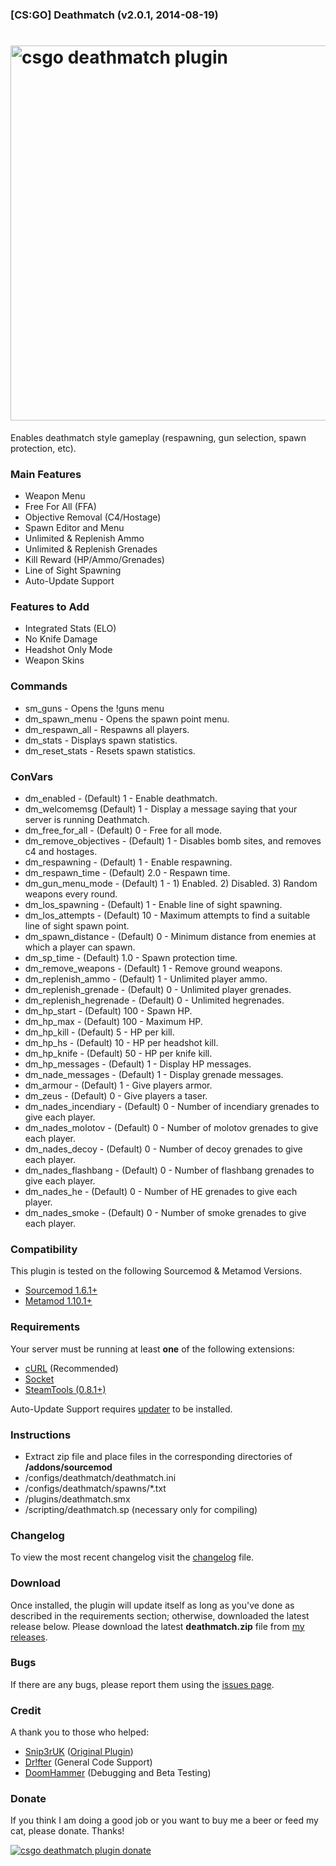 ### [CS:GO] Deathmatch (v2.0.1, 2014-08-19)
<a href="http://www.maxximou5.com/"><img src="http://maxximou5.com/sourcemod/assests/img/deathmatch_csgo.png" alt="csgo deathmatch plugin" width="600" /></a>
===============

Enables deathmatch style gameplay (respawning, gun selection, spawn protection, etc).

### Main Features

- Weapon Menu
- Free For All (FFA)
- Objective Removal (C4/Hostage)
- Spawn Editor and Menu
- Unlimited & Replenish Ammo
- Unlimited & Replenish Grenades
- Kill Reward (HP/Ammo/Grenades)
- Line of Sight Spawning
- Auto-Update Support

### Features to Add

- Integrated Stats (ELO)
- No Knife Damage
- Headshot Only Mode
- Weapon Skins

### Commands

- sm_guns - Opens the !guns menu
- dm_spawn_menu - Opens the spawn point menu.
- dm_respawn_all - Respawns all players.
- dm_stats - Displays spawn statistics.
- dm_reset_stats - Resets spawn statistics.

### ConVars

- dm_enabled - (Default) 1 - Enable deathmatch.
- dm_welcomemsg (Default) 1 - Display a message saying that your server is running Deathmatch.
- dm_free_for_all - (Default) 0 - Free for all mode.
- dm_remove_objectives - (Default) 1 - Disables bomb sites, and removes c4 and hostages.
- dm_respawning - (Default) 1 - Enable respawning. 
- dm_respawn_time - (Default) 2.0 - Respawn time.
- dm_gun_menu_mode - (Default) 1 - 1) Enabled. 2) Disabled. 3) Random weapons every round.
- dm_los_spawning - (Default) 1 - Enable line of sight spawning.
- dm_los_attempts - (Default) 10 - Maximum attempts to find a suitable line of sight spawn point.
- dm_spawn_distance - (Default) 0 - Minimum distance from enemies at which a player can spawn.
- dm_sp_time - (Default) 1.0 - Spawn protection time.
- dm_remove_weapons - (Default) 1 - Remove ground weapons.
- dm_replenish_ammo - (Default) 1 - Unlimited player ammo.
- dm_replenish_grenade - (Default) 0 - Unlimited player grenades.
- dm_replenish_hegrenade - (Default) 0 - Unlimited hegrenades.
- dm_hp_start - (Default) 100 - Spawn HP.
- dm_hp_max - (Default) 100 - Maximum HP.
- dm_hp_kill - (Default) 5 - HP per kill.
- dm_hp_hs - (Default) 10 - HP per headshot kill.
- dm_hp_knife - (Default) 50 - HP per knife kill.
- dm_hp_messages - (Default) 1 - Display HP messages.
- dm_nade_messages - (Default) 1 - Display grenade messages.
- dm_armour - (Default) 1 - Give players armor.
- dm_zeus - (Default) 0 - Give players a taser.
- dm_nades_incendiary - (Default) 0 - Number of incendiary grenades to give each player.
- dm_nades_molotov - (Default) 0 - Number of molotov grenades to give each player.
- dm_nades_decoy - (Default) 0 - Number of decoy grenades to give each player.
- dm_nades_flashbang - (Default) 0 - Number of flashbang grenades to give each player.
- dm_nades_he - (Default) 0 - Number of HE grenades to give each player.
- dm_nades_smoke - (Default) 0 - Number of smoke grenades to give each player.

### Compatibility

This plugin is tested on the following Sourcemod & Metamod Versions.

- <a href="http://www.sourcemod.net/snapshots.php">Sourcemod 1.6.1+</a>
- <a href="http://www.sourcemm.net/snapshots">Metamod 1.10.1+</a>

### Requirements

Your server must be running at least **one** of the following extensions:
- <a href="https://forums.alliedmods.net/showthread.php?t=152216">cURL</a> (Recommended)
- <a href="https://forums.alliedmods.net/showthread.php?t=67640">Socket</a>
- <a href="https://forums.alliedmods.net/forumdisplay.php?f=147">SteamTools (0.8.1+)</a>

Auto-Update Support requires <a href="https://forums.alliedmods.net/showthread.php?t=169095">updater</a> to be installed.

### Instructions

- Extract zip file and place files in the corresponding directories of **/addons/sourcemod**
- /configs/deathmatch/deathmatch.ini
- /configs/deathmatch/spawns/*.txt
- /plugins/deathmatch.smx
- /scripting/deathmatch.sp (necessary only for compiling)

### Changelog

To view the most recent changelog visit the <a href="https://github.com/Maxximou5/csgo-deathmatch/blob/master/CHANGELOG.md">changelog</a> file.

### Download

Once installed, the plugin will update itself as long as you've done as described in the requirements section; otherwise, downloaded the latest release below.
Please download the latest **deathmatch.zip** file from <a href="https://github.com/Maxximou5/csgo-deathmatch/releases">my releases</a>.

### Bugs

If there are any bugs, please report them using the <a href="https://github.com/Maxximou5/csgo-deathmatch/issues">issues page</a>.

### Credit

A thank you to those who helped:

- <a href="https://forums.alliedmods.net/member.php?u=187003">Snip3rUK</a> (<a href="https://forums.alliedmods.net/showthread.php?t=189577">Original Plugin</a>)
- <a href="https://forums.alliedmods.net/member.php?u=26021">Dr!fter</a> (General Code Support)
- <a href="http://steamcommunity.com/id/DoomHammer69/">DoomHammer</a> (Debugging and Beta Testing)
 
### Donate

If you think I am doing a good job or you want to buy me a beer or feed my cat, please donate.
Thanks!

<a href="https://www.paypal.com/cgi-bin/webscr?cmd=_s-xclick&hosted_button_id=VSHQ7J8HR95SG"><img src="https://www.paypalobjects.com/en_US/i/btn/btn_donateCC_LG.gif" alt="csgo deathmatch plugin donate"/></a>
